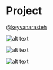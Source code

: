 # Project

[@keyvanarasteh](https://github.com/keyvanarasteh)

![alt text](https://cdn.discordapp.com/attachments/1171774815724642314/1178307685733630092/Screenshot_2.png?ex=6575ab8c&is=6563368c&hm=c4a5d7723133c2ee99f6e28d9b332488a4883bbacddb005950625ba906621010&) 


![alt text](https://cdn.discordapp.com/attachments/1171774855163674674/1178305379789193276/Screenshot_1.png?ex=6575a966&is=65633466&hm=07ba931f148eab6d423ac8aafc647ba5f31607c873736f72b2645e26d52bfd05&) 


![alt text](https://cdn.discordapp.com/attachments/1171774815724642314/1178307686027235428/Screenshot_3.png?ex=6575ab8c&is=6563368c&hm=76c01276f1c94fa87dadb1a6b6288ef883f1fa6aa3fd5d7dac40be0c173c6fe2&)


